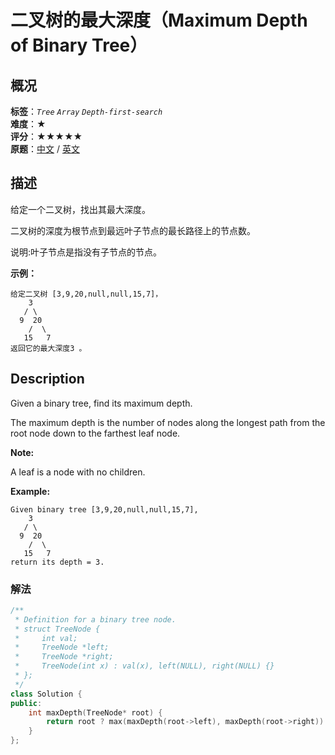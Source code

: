 # 二叉树的最大深度（Maximum Depth of Binary Tree）
## 概况
**标签**：*`Tree`*  *`Array`*  *`Depth-first-search`*<br>
**难度**：★<br>
**评分**：★★★★★<br>
**原题**：[中文](https://leetcode-cn.com/problems/maximum-depth-of-binary-tree) / [英文](https://leetcode.com/problems/maximum-depth-of-binary-tree)

## 描述
给定一个二叉树，找出其最大深度。

二叉树的深度为根节点到最远叶子节点的最长路径上的节点数。

说明:叶子节点是指没有子节点的节点。

**示例：**
```
给定二叉树 [3,9,20,null,null,15,7]，
    3
   / \
  9  20
    /  \
   15   7
返回它的最大深度3 。
```

## Description
Given a binary tree, find its maximum depth.

The maximum depth is the number of nodes along the longest path from the root node down to the farthest leaf node.

**Note:**

A leaf is a node with no children.

**Example:**
```
Given binary tree [3,9,20,null,null,15,7],
    3
   / \
  9  20
    /  \
   15   7
return its depth = 3.
```


### 解法
```c++
/**
 * Definition for a binary tree node.
 * struct TreeNode {
 *     int val;
 *     TreeNode *left;
 *     TreeNode *right;
 *     TreeNode(int x) : val(x), left(NULL), right(NULL) {}
 * };
 */
class Solution {
public:
    int maxDepth(TreeNode* root) {
        return root ? max(maxDepth(root->left), maxDepth(root->right)) + 1 : 0;
    }
};
```
